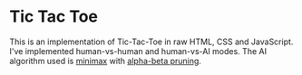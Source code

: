 # Tic Tac Toe

This is an implementation of Tic-Tac-Toe in raw HTML, CSS and JavaScript. I've implemented human-vs-human and human-vs-AI modes. The AI algorithm used is [minimax](https://en.wikipedia.org/wiki/Minimax) with [alpha-beta pruning](https://en.wikipedia.org/wiki/Alpha%E2%80%93beta_pruning).
